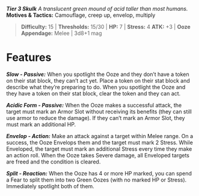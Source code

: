 ***Tier 3 Skulk***
*A translucent green mound of acid taller than most humans.*
**Motives & Tactics:** Camouflage, creep up, envelop, multiply

> **Difficulty:** 15 | **Thresholds:** 15/30 | **HP:** 7 | **Stress:** 4
> **ATK:** +3 | **Ooze Appendage:** Melee | 3d8+1 mag

# Features

***Slow - Passive:*** When you spotlight the Ooze and they don’t have a token on their stat block, they can’t act yet. Place a token on their stat block and describe what they’re preparing to do. When you spotlight the Ooze and they have a token on their stat block, clear the token and they can act.

***Acidic Form - Passive:*** When the Ooze makes a successful attack, the target must mark an Armor Slot without receiving its benefits (they can still use armor to reduce the damage). If they can’t mark an Armor Slot, they must mark an additional HP.

***Envelop - Action:*** Make an attack against a target within Melee range. On a success, the Ooze Envelops them and the target must mark 2 Stress. While Enveloped, the target must mark an additional Stress every time they make an action roll. When the Ooze takes Severe damage, all Enveloped targets are freed and the condition is cleared.

***Split - Reaction:*** When the Ooze has 4 or more HP marked, you can spend a Fear to split them into two Green Oozes (with no marked HP or Stress). Immediately spotlight both of them.
